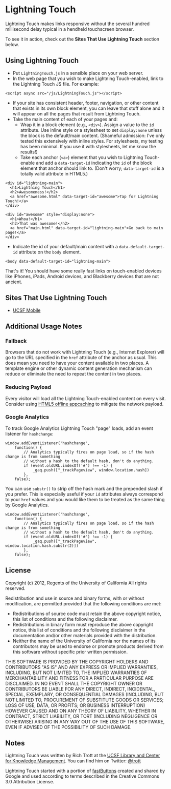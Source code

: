 Lightning Touch
===============

Lightning Touch makes links responsive without the several hundred millisecond delay typical in a hendheld touchscreen browser.

To see it in action, check out the **Sites That Use Lightning Touch** section below.

## Using Lightning Touch

* Put `LightningTouch.js` in a sensible place on your web server. 
* In the web page that you wish to make Lightning Touch-enabled, link to the Lightning Touch JS file. For example:

```
<script async src="/js/LightningTouch.js"></script>
```

* If your site has consistent header, footer, navigation, or other content that exists in its own block element, you can leave that stuff alone and it will appear on all the pages that result from Lightning Touch.
* Take the main content of each of your pages and:
   * Wrap it in a block element (e.g., `<div>`). Assign a value to the `id` attribute. Use inline style or a stylesheet to set `display:none` unless the block is the default/main content. (Shameful admission: I've only tested this extensively with inline styles. For stylesheets, my testing has been minimal. If you use it with stylesheets, let me know the results!)
   * Take each anchor (`<a>`) element that you wish to Lightning Touch-enable and add a `data-target-id` indicating the `id` of the block element that anchor should link to. (Don't worry; `data-target-id` is a totally valid attribute in HTML5.)

```
<div id="lightning-main">
  <h1>Lightning Touch</h1>
  <h2>Awesomeness!</h2>
  <a href="awesome.html" data-target-id="awesome">Tap for Lightning Touch!</a>
</div>

<div id="awesome" style="display:none">
  <h1>Whoa!</h1>
  <h2>That was awesome!</h2>
  <a href="main.html" data-target-id="lightning-main">Go back to main page!</a>
</div>
```

* Indicate the id of your default/main content with a `data-default-target-id` attribute on the `body` element.

```
<body data-default-target-id="lightning-main">
```

That's it! You should have some really fast links on touch-enabled devices like iPhones, iPads, Android devices, and Blackberry devices that are not ancient.

## Sites That Use Lightning Touch

* [UCSF Mobile](http://m.ucsf.edu/)

## Additional Usage Notes

### Fallback

Browsers that do not work with Lightning Touch (e.g., Internet Explorer) will go to the URL specified in the `href` attribute of the anchor as usual. This does mean you need to have your content available in two places. A template engine or other dynamic content generation mechanism can reduce or eliminate the need to repeat the content in two places.

### Reducing Payload

Every visitor will load all the Lightning Touch-enabled content on every visit. Consider using [HTML5 offline appcaching](http://www.html5rocks.com/en/tutorials/appcache/beginner/) to mitigate the network payload.

### Google Analytics

To track Google Analytics Lightning Touch "page" loads, add an event listener for `hashchange`:

```
window.addEventListener('hashchange', 
    function() {     
        // Analytics typically fires on page load, so if the hash change is from something
        // without a hash to the default hash, don't do anything.
        if (event.oldURL.indexOf('#') !== -1) {
            _gaq.push(["_trackPageview", window.location.hash])
        },
    false);
```

You can use `substr()` to strip off the hash mark and the prepended slash if you prefer. This is especially useful if your `id` attributes always correspond to your `href` values and you would like them to be treated as the same thing by Google Analytics.

```
window.addEventListener('hashchange', 
    function() {     
        // Analytics typically fires on page load, so if the hash change is from something
        // without a hash to the default hash, don't do anything.
        if (event.oldURL.indexOf('#') !== -1) {
            _gaq.push(["_trackPageview", window.location.hash.substr(2)])
        },
    false);
```

## License

Copyright (c) 2012, Regents of the University of California
All rights reserved.

Redistribution and use in source and binary forms, with or without
modification, are permitted provided that the following conditions are met:

* Redistributions of source code must retain the above copyright notice, this list of conditions and the following disclaimer.
* Redistributions in binary form must reproduce the above copyright notice, this list of conditions and the following disclaimer in the documentation and/or other materials provided with the distribution.
* Neither the name of the University of California nor the names of its contributors may be used to endorse or promote products derived from this software without specific prior written permission.

THIS SOFTWARE IS PROVIDED BY THE COPYRIGHT HOLDERS AND CONTRIBUTORS "AS IS" AND
ANY EXPRESS OR IMPLIED WARRANTIES, INCLUDING, BUT NOT LIMITED TO, THE IMPLIED
WARRANTIES OF MERCHANTABILITY AND FITNESS FOR A PARTICULAR PURPOSE ARE
DISCLAIMED. IN NO EVENT SHALL THE COPYRIGHT OWNER OR CONTRIBUTORS BE LIABLE FOR ANY
DIRECT, INDIRECT, INCIDENTAL, SPECIAL, EXEMPLARY, OR CONSEQUENTIAL DAMAGES
(INCLUDING, BUT NOT LIMITED TO, PROCUREMENT OF SUBSTITUTE GOODS OR SERVICES;
LOSS OF USE, DATA, OR PROFITS; OR BUSINESS INTERRUPTION) HOWEVER CAUSED AND
ON ANY THEORY OF LIABILITY, WHETHER IN CONTRACT, STRICT LIABILITY, OR TORT
(INCLUDING NEGLIGENCE OR OTHERWISE) ARISING IN ANY WAY OUT OF THE USE OF THIS
SOFTWARE, EVEN IF ADVISED OF THE POSSIBILITY OF SUCH DAMAGE.

## Notes

Lightning Touch was written by Rich Trott at the [UCSF Library and Center for Knowledge Management](http://library.ucsf.edu).  You can find him on Twitter: [@trott](http://twitter.com/trott)

Lightning Touch started with a portion of [fastButtons](http://code.google.com/mobile/articles/fast_buttons.html) created and shared by Google and used according to terms described in the Creative Commons 3.0 Attribution License.
